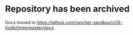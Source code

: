 # Repository has been archived

Docs moved to https://github.com/rancher-sandbox/cOS-toolkit/tree/master/docs
